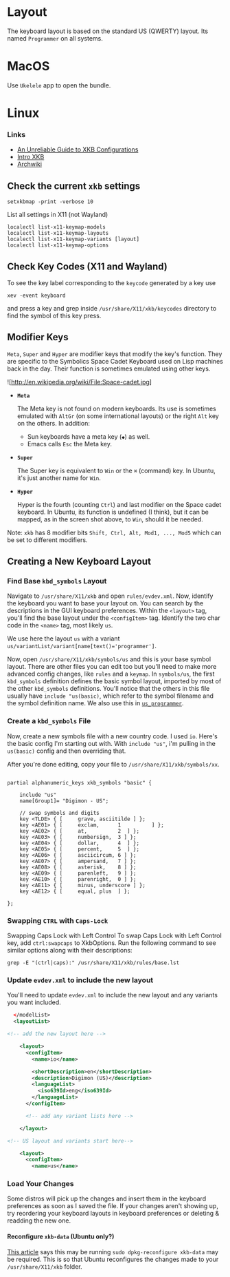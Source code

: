 # Layout

The keyboard layout is based on the standard US (QWERTY) layout. Its named
`Programmer` on all systems.

# MacOS

Use `Ukelele` app to open the bundle.

# Linux

### Links

- [An Unreliable Guide to XKB Configurations](https://citeseerx.ist.psu.edu/doc/10.1.1.600.7058)
- [Intro XKB](linux/README-XKB.md)
- [Archwiki](https://wiki.archlinux.org/title/X_keyboard_extension)

## Check the current `xkb` settings

```shell
setxkbmap -print -verbose 10
```

List all settings in X11 (not Wayland)

```shell
localectl list-x11-keymap-models
localectl list-x11-keymap-layouts
localectl list-x11-keymap-variants [layout]
localectl list-x11-keymap-options
```

## Check Key Codes (X11 and Wayland)

To see the key label corresponding to the `keycode` generated by a key use

```shell
xev -event keyboard
```

and press a key and grep inside `/usr/share/X11/xkb/keycodes` directory to find
the symbol of this key press.

## Modifier Keys

`Meta`, `Super` and `Hyper` are modifier keys that modify the key's function.
They are specific to the Symbolics Space Cadet Keyboard used on Lisp machines
back in the day. Their function is sometimes emulated using other keys.

![http://en.wikipedia.org/wiki/File:Space-cadet.jpg]

- **`Meta`**

  The Meta key is not found on modern keyboards. Its use is sometimes emulated
  with `AltGr` (on some international layouts) or the right `Alt` key on the
  others. In addition:

  - Sun keyboards have a meta key (`◆`) as well.
  - Emacs calls `Esc` the Meta key.

- **`Super`**

  The Super key is equivalent to `Win` or the `⌘` (command) key. In Ubuntu, it's
  just another name for `Win`.

- **`Hyper`**

  Hyper is the fourth (counting `Ctrl`) and last modifier on the Space cadet
  keyboard. In Ubuntu, its function is undefined (I think), but it can be
  mapped, as in the screen shot above, to `Win`, should it be needed.

Note: `xkb` has 8 modifier bits `Shift, Ctrl, Alt, Mod1, ..., Mod5` which can be
set to different modifiers.

## Creating a New Keyboard Layout

### Find Base `kbd_symbols` Layout

Navigate to `/usr/share/X11/xkb` and open `rules/evdev.xml`. Now, identify the
keyboard you want to base your layout on. You can search by the descriptions in
the GUI keyboard preferences. Within the `<layout>` tag, you'll find the base
layout under the `<configItem>` tag. Identify the two char code in the `<name>`
tag, most likely `us`.

We use here the layout `us` with a variant
`us/variantList/variant[name[text()='programmer']`.

Now, open `/usr/share/X11/xkb/symbols/us` and this is your base symbol layout.
There are other files you can edit too but you'll need to make more advanced
config changes, like `rules` and a `keymap`. In `symbols/us`, the first
`kbd_symbols` definition defines the basic symbol layout, imported by most of
the other `kbd_symbols` definitions. You'll notice that the others in this file
usually have `include "us(basic)`, which refer to the symbol filename and the
symbol definition name. We also use this in
[`us_programmer`](linux/us_programmer).

### Create a `kbd_symbols` File

Now, create a new symbols file with a new country code. I used `io`. Here's the
basic config I'm starting out with. With `include "us"`, i'm pulling in the
`us(basic)` config and then overriding that.

After you're done editing, copy your file to `/usr/share/X11/xkb/symbols/xx`.

```

partial alphanumeric_keys xkb_symbols "basic" {

    include "us"
    name[Group1]= "Digimon - US";

    // swap symbols and digits
    key <TLDE> { [     grave, asciitilde ] };
    key <AE01> { [     exclam,      1          ] };
    key <AE02> { [     at,          2  ] };
    key <AE03> { [     numbersign,  3 ] };
    key <AE04> { [     dollar,      4  ] };
    key <AE05> { [     percent,     5  ] };
    key <AE06> { [     asciicircum, 6 ] };
    key <AE07> { [     ampersand,   7 ] };
    key <AE08> { [     asterisk,    8 ] };
    key <AE09> { [     parenleft,   9 ] };
    key <AE10> { [     parenright,  0 ] };
    key <AE11> { [     minus, underscore ] };
    key <AE12> { [     equal, plus  ] };

};

```

### Swapping `CTRL` with `Caps-Lock`

Swapping Caps Lock with Left Control To swap Caps Lock with Left Control key,
add `ctrl:swapcaps` to XkbOptions. Run the following command to see similar
options along with their descriptions:

```shell
grep -E "(ctrl|caps):" /usr/share/X11/xkb/rules/base.lst
```

### Update `evdev.xml` to include the new layout

You'll need to update `evdev.xml` to include the new layout and any variants you
want included.

```xml
  </modelList>
  <layoutList>

<!-- add the new layout here -->

    <layout>
      <configItem>
        <name>io</name>

        <shortDescription>en</shortDescription>
        <description>Digimon (US)</description>
        <languageList>
          <iso639Id>eng</iso639Id>
        </languageList>
      </configItem>

      <!-- add any variant lists here -->

    </layout>

<!-- US layout and variants start here-->

    <layout>
      <configItem>
        <name>us</name>

```

### Load Your Changes

Some distros will pick up the changes and insert them in the keyboard
preferences as soon as I saved the file. If your changes aren't showing up, try
reordering your keyboard layouts in keyboard preferences or deleting & readding
the new one.

#### Reconfigure `xkb-data` (Ubuntu only?)

[This article](https://help.ubuntu.com/community/Custom%20keyboard%20layout%20definition)
says this may be running `sudo dpkg-reconfigure xkb-data` may be required. This
is so that Ubuntu reconfigures the changes made to your `/usr/share/X11/xkb`
folder.
